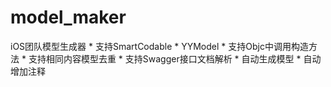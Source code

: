 # model_maker

iOS团队模型生成器
    * 支持SmartCodable
    * YYModel
    * 支持Objc中调用构造方法
    * 支持相同内容模型去重
    * 支持Swagger接口文档解析
        * 自动生成模型
        * 自动增加注释